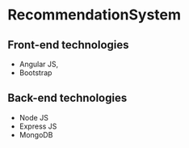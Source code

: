 # RecommendationSystem

## Front-end technologies
* Angular JS, 
* Bootstrap

## Back-end technologies
* Node JS
* Express JS
* MongoDB 
